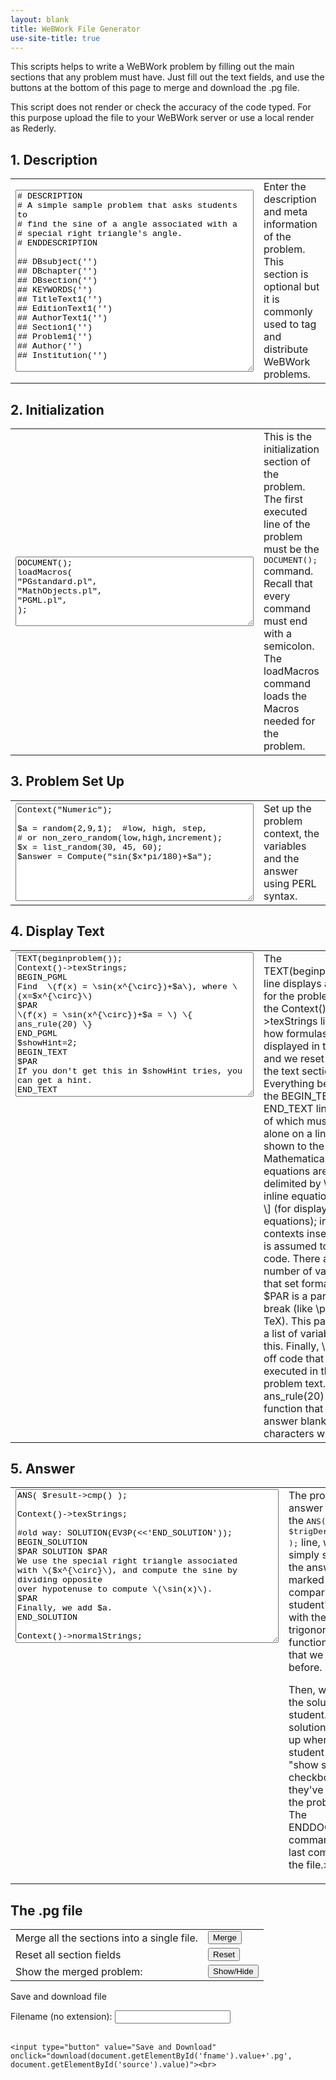 ```yaml
---
layout: blank
title: WeBWork File Generator
use-site-title: true	
---
```


<script>
	function combine(){
	  document.f.theFile.value=document.f.tag.value+document.f.init.value+document.f.setup.value+document.f.theText.value+document.f.answer.value
}
</script>
  
<body>
<p> This scripts helps to write a WeBWork problem by filling out the main sections that any problem must have. Just fill out the text fields, and use the buttons at the bottom of this page to merge and download the .pg file. </p>
<p> This script does not render or check the accuracy of the code typed. For this purpose upload the file to your WeBWork server or use a local render as Rederly.
	</p>

<form name="f">
<h2>1. Description </h2>
<table>
<tbody><tr>
<td>

<textarea rows="19" cols="45" style="font-family:Courier" name="tag"># DESCRIPTION
# A simple sample problem that asks students to 
# find the sine of a angle associated with a 
# special right triangle's angle.
# ENDDESCRIPTION

## DBsubject('')
## DBchapter('')
## DBsection('')
## KEYWORDS('')
## TitleText1('')
## EditionText1('')
## AuthorText1('')
## Section1('')
## Problem1('')
## Author('')
## Institution('')
</textarea></td>

<td valign="top"> Enter the description and meta information of the problem. This section is optional but it is commonly used to tag and distribute WeBWork problems.
</td>
</tr></tbody></table>


<h2>2. Initialization</h2>
<table>
<tbody><tr>
<td>

<textarea rows="7" cols="45" style="font-family:Courier" name="init">DOCUMENT();
loadMacros(
"PGstandard.pl",
"MathObjects.pl",
"PGML.pl",
);
</textarea></td>
<td valign="top">This is the initialization section of the problem. The first executed line of the problem must be the <tt>DOCUMENT();</tt> command. Recall that every command must end with a semicolon.
The loadMacros command loads the Macros needed for the problem. </td>
</tr></tbody></table>

<h2>3. Problem Set Up</h2>
<table>
<tbody><tr>
<td>

<textarea rows="10" cols="45" style="font-family:Courier" name="setup">
Context("Numeric");

$a = random(2,9,1);  #low, high, step, 
# or non_zero_random(low,high,increment);
$x = list_random(30, 45, 60);
$answer = Compute("sin($x*pi/180)+$a");

</textarea></td>
<td valign="top">Set up the problem context, the variables and the answer using PERL syntax.
</tr></tbody></table>

<h2>4. Display Text</h2>
<table>
<tbody><tr>
<td valign="top">

<textarea rows="15" cols="45" style="font-family:Courier" name="theText">TEXT(beginproblem());
Context()-&gt;texStrings;
BEGIN_PGML
Find  \(f(x) = \sin(x^{\circ})+$a\), where \(x=$x^{\circ}\)
$PAR
\(f(x) = \sin(x^{\circ})+$a = \) \{ ans_rule(20) \}
END_PGML
$showHint=2;
BEGIN_TEXT
$PAR
If you don't get this in $showHint tries, you can get a hint.
END_TEXT

# old way: HINT(EV3(&lt;&lt;'END_HINT'));
BEGIN_HINT
If you know the \(\sin($x^{\circ})\), you can use
either \(\tt{sqrt(~~)}\) or $CARET(1/2). 
Alternatively, you can use \(\tt{sin(~~)}\) if you
convert \($x^{\circ}\) into radians, typing pi for \(\pi\).   
END_HINT
Context()-&gt;normalStrings;
</textarea></td>
<td valign="top">The TEXT(beginproblem()); line displays a header for 
the problem, and the Context()-&gt;texStrings line sets how formulas are
 displayed in the text, and we reset this after the text section. 
Everything between the BEGIN_TEXT and END_TEXT lines (each of which must
 appear alone on a line) is shown to the student.
Mathematical equations are delimited by \( \) (for inline equations) or 
\[ \] (for displayed equations); in these contexts inserted text is 
assumed to be TeX code.
There are a number of variables that set formatting: $PAR is a paragraph
 break (like \par in TeX). This page gives a list of variables like 
this. Finally, \{ \} sets off code that will be executed in the problem 
text. Here, ans_rule(20) is a function that inserts an answer blank 20 
characters wide.</td>
</tr></tbody></table>
<h2>5. Answer</h2>
<table>
<tbody><tr>
<td valign="top">

<textarea rows="16" cols="50" style="font-family:Courier" name="answer">ANS( $result-&gt;cmp() );

Context()-&gt;texStrings;

#old way: SOLUTION(EV3P(&lt;&lt;'END_SOLUTION'));
BEGIN_SOLUTION
$PAR SOLUTION $PAR
We use the special right triangle associated 
with \($x^{\circ}\), and compute the sine by dividing opposite 
over hypotenuse to compute \(\sin(x)\).   
$PAR 
Finally, we add $a.
END_SOLUTION

Context()-&gt;normalStrings;

ENDDOCUMENT();

</textarea></td>
<td valign="top">The problem answer is set by the <tt>ANS( $trigDeriv-&gt;cmp() );</tt>
 line, which simply says that the answer is marked by comparing the 
student's answer with the trigonometric function derivative that we 
defined before.<p>
Then, we explain the solution to the student. This solution will show up
 when the student clicks the "show solution" checkbox after they've 
finished the problem set.
The ENDDOCUMENT(); command is the last command in the file.&gt;</p></td>
</tr></tbody></table>


<h2>The .pg file</h2>

<table><tbody>
	<tr> 
		<td> Merge all the sections into a single file. </td>
		<td> <input type="button" value="Merge" onclick="combine()"> </td>
	</tr>
	<tr> 
		<td> Reset all section fields </td>
		<td> <input type="reset" value="Reset"> </td>
	</tr>
	<tr> 
		<td> Show the merged problem: </td>
		<td> <input type="button" value="Show/Hide" onclick="myFunction()"> </td>
	</tr>
	</tbody>
</table>




<div id="myDIV" style="display: none;">
<table><tbody><tr>
<td><textarea rows="45" cols="60" style="font-family:Courier" name="theFile" id="source"></textarea></td>
<td valign="top">
There is an extra line used for testing with the <a href="http://hosted2.webwork.rochester.edu/webwork2/wikiExamples/MathObjectsLabs2/2/?login_practice_user=true">Interactive Problem Lab</a>
<p>
<tt>
checkAnswer($result, "1.0");
</tt></p><p>
the first argument is a MathObject, the second the student's answer string
</p><p>
More info on <a href="http://webwork.maa.org/wiki/PGLabs#.UA974Wj9fM8">testing PGLabs here</a>
</p><p>
Alternatively, you can try <a href="https://sites.google.com/site/wpiwebworkguitutorial/home">WPI's WbWrkGUI</a> where you make questions with a free java application you can download, and get video tutorials.
</p></td></tr></tbody></table>
</div>


</form>

<p> Save and download file </p>

<form>
  <label for="fname">Filename (no extension): </label>
  <input type="text" id="fname" name="fname"><br><br>
</form>


  <script type="text/javascript">
        // when document is ready
        document.getElementById("save").onclick = function() {
            // when clicked the button
            var content = document.getElementById('source').value;
            // a [save as] dialog will be shown
            window.open("data:application/txt," + encodeURIComponent(content), "_self");
        }
    </script>
   <script>
    function download(filename, text) {
    var pom = document.createElement('a');
    pom.setAttribute('href', 'data:text/plain;charset=utf-8,' + encodeURIComponent(text));
    pom.setAttribute('download', filename);

   if (document.createEvent) {
        var event = document.createEvent('MouseEvents');
        event.initEvent('click', true, true);
        pom.dispatchEvent(event);
    }
    else {
        pom.click();
    }
}



</script>
    <input type="button" value="Save and Download" onclick="download(document.getElementById('fname').value+'.pg', document.getElementById('source').value)"><br>




<script>
function myFunction() {
  var x = document.getElementById("myDIV");
  if (x.style.display === "none") {
    x.style.display = "block";
  } else {
    x.style.display = "none";
  }
}
</script>

</body>
